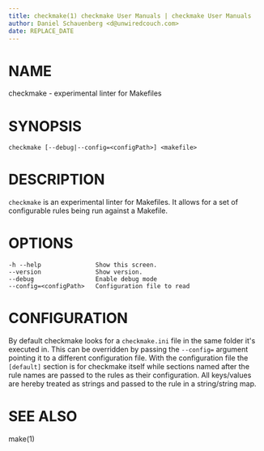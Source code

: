 ```yaml
---
title: checkmake(1) checkmake User Manuals | checkmake User Manuals
author: Daniel Schauenberg <d@unwiredcouch.com>
date: REPLACE_DATE
---
```


# NAME
checkmake - experimental linter for Makefiles

# SYNOPSIS

```
checkmake [--debug|--config=<configPath>] <makefile>
```

# DESCRIPTION
`checkmake` is an experimental linter for Makefiles. It allows for a set of
configurable rules being run against a Makefile.

# OPTIONS

```
-h --help               Show this screen.
--version               Show version.
--debug                 Enable debug mode
--config=<configPath>   Configuration file to read
```

# CONFIGURATION
By default checkmake looks for a `checkmake.ini` file in the same folder it's
executed in. This can be overridden by passing the `--config=` argument
pointing it to a different configuration file. With the configuration file
the `[default]` section is for checkmake itself while sections named after the
rule names are passed to the rules as their configuration. All keys/values are
hereby treated as strings and passed to the rule in a string/string map.


# SEE ALSO
make(1)
